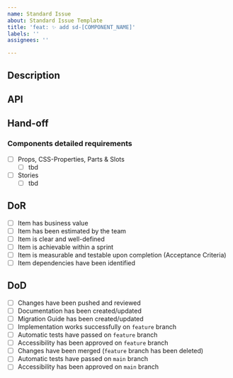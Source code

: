 ```yaml
---
name: Standard Issue
about: Standard Issue Template
title: 'feat: ✨ add sd-[COMPONENT_NAME]'
labels: ''
assignees: ''

---
```


## Description

## API

## Hand-off

### Components detailed requirements
- [ ] Props, CSS-Properties, Parts & Slots
  - [ ] tbd
- [ ] Stories
  - [ ] tbd

## DoR
- [ ] Item has business value
- [ ] Item has been estimated by the team
- [ ] Item is clear and well-defined
- [ ] Item is achievable within a sprint
- [ ] Item is measurable and testable upon completion (Acceptance Criteria)
- [ ] Item dependencies have been identified

## DoD
- [ ] Changes have been pushed and reviewed
- [ ] Documentation has been created/updated
- [ ] Migration Guide has been created/updated
- [ ] Implementation works successfully on `feature` branch
- [ ] Automatic tests have passed on `feature` branch
- [ ] Accessibility has been approved on `feature` branch
- [ ] Changes have been merged (`feature` branch has been deleted)
- [ ] Automatic tests have passed on `main` branch
- [ ] Accessibility has been approved on `main` branch
